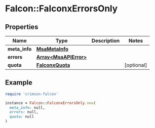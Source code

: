 # Falcon::FalconxErrorsOnly

## Properties

| Name | Type | Description | Notes |
| ---- | ---- | ----------- | ----- |
| **meta_info** | [**MsaMetaInfo**](MsaMetaInfo.md) |  |  |
| **errors** | [**Array&lt;MsaAPIError&gt;**](MsaAPIError.md) |  |  |
| **quota** | [**FalconxQuota**](FalconxQuota.md) |  | [optional] |

## Example

```ruby
require 'crimson-falcon'

instance = Falcon::FalconxErrorsOnly.new(
  meta_info: null,
  errors: null,
  quota: null
)
```

